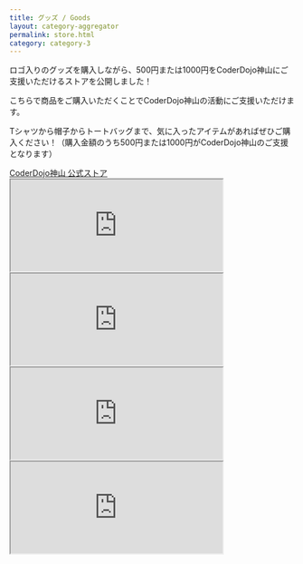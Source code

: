 ```yaml
---
title: グッズ / Goods
layout: category-aggregator
permalink: store.html
category: category-3
---
```


ロゴ入りのグッズを購入しながら、500円または1000円をCoderDojo神山にご支援いただけるストアを公開しました！

こちらで商品をご購入いただくことでCoderDojo神山の活動にご支援いただけます。

Tシャツから帽子からトートバッグまで、気に入ったアイテムがあればぜひご購入ください！（購入金額のうち500円または1000円がCoderDojo神山のご支援となります）

<div class="centering" >
<a href="https://suzuri.jp/motohasystem/products">CoderDojo神山 公式ストア</a>
</div>

<div class="storeitems">
<iframe height="162" width="375" src="https://suzuri.jp/motohasystem/15482789/t-shirt/s/white/embed"></iframe>

<iframe height="162" width="375" src="https://suzuri.jp/motohasystem/15482553/t-shirt/s/white/embed"></iframe>

<iframe height="162" width="375" src="https://suzuri.jp/motohasystem/15482789/five-panel-cap/m/khaki/embed"></iframe>

<iframe height="162" width="375" src="https://suzuri.jp/motohasystem/15482553/five-panel-cap/m/khaki/embed"></iframe>
</div>

